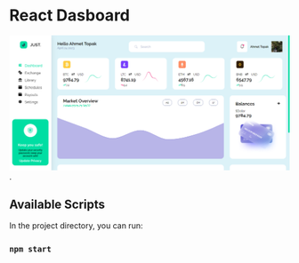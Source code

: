 # React Dasboard 

![Projects image](ProjectImage.png).

## Available Scripts

In the project directory, you can run:

### `npm start`

